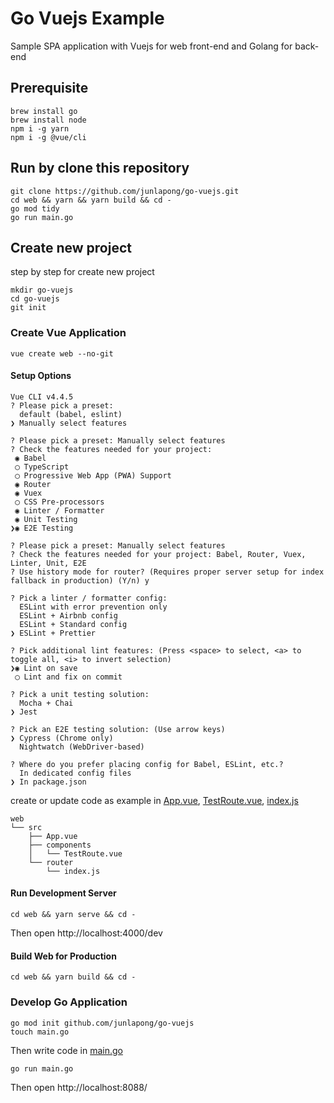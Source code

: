 # Go Vuejs Example

Sample SPA application with Vuejs for web front-end and Golang for back-end

## Prerequisite

```
brew install go
brew install node
npm i -g yarn
npm i -g @vue/cli
```

## Run by clone this repository

```
git clone https://github.com/junlapong/go-vuejs.git
cd web && yarn && yarn build && cd -
go mod tidy
go run main.go
```

## Create new project

step by step for create new project

```
mkdir go-vuejs
cd go-vuejs
git init
```

### Create Vue Application

```
vue create web --no-git
```

#### Setup Options

```
Vue CLI v4.4.5
? Please pick a preset:
  default (babel, eslint)
❯ Manually select features

? Please pick a preset: Manually select features
? Check the features needed for your project:
 ◉ Babel
 ◯ TypeScript
 ◯ Progressive Web App (PWA) Support
 ◉ Router
 ◉ Vuex
 ◯ CSS Pre-processors
 ◉ Linter / Formatter
 ◉ Unit Testing
❯◉ E2E Testing

? Please pick a preset: Manually select features
? Check the features needed for your project: Babel, Router, Vuex, Linter, Unit, E2E
? Use history mode for router? (Requires proper server setup for index fallback in production) (Y/n) y

? Pick a linter / formatter config:
  ESLint with error prevention only
  ESLint + Airbnb config
  ESLint + Standard config
❯ ESLint + Prettier

? Pick additional lint features: (Press <space> to select, <a> to toggle all, <i> to invert selection)
❯◉ Lint on save
 ◯ Lint and fix on commit

? Pick a unit testing solution:
  Mocha + Chai
❯ Jest

? Pick an E2E testing solution: (Use arrow keys)
❯ Cypress (Chrome only)
  Nightwatch (WebDriver-based)

? Where do you prefer placing config for Babel, ESLint, etc.?
  In dedicated config files
❯ In package.json
```

create or update code as example in [App.vue](web/src/App.vue), [TestRoute.vue](web/src/components/TestRoute.vue), [index.js](web/src/router/index.js)

```
web
└── src
    ├── App.vue
    ├── components
    │   └── TestRoute.vue
    └── router
        └── index.js
```

#### Run Development Server

```
cd web && yarn serve && cd -
```

Then open http://localhost:4000/dev

#### Build Web for Production

```
cd web && yarn build && cd -
```

### Develop Go Application

```
go mod init github.com/junlapong/go-vuejs
touch main.go
```

Then write code in [main.go](main.go)

```
go run main.go
```

Then open http://localhost:8088/
